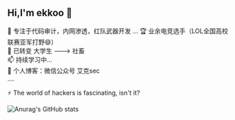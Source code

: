 ## Hi,I'm ekkoo 👋  
🌱 专注于代码审计，内网渗透，红队武器开发 ... 
🏆 业余电竞选手（LOL全国高校联赛亚军打野😄）  
🔭 已转变 大学生 ---> 社畜   
📫 持续学习中...  
💬 个人博客：微信公众号 艾克sec  
....  

⚡ The world of hackers is fascinating, isn't it?  


![Anurag's GitHub stats](https://github-readme-stats.vercel.app/api?username=ekkoo-z)
<!--
**ekkoo-z/ekkoo-z** is a ✨ _special_ ✨ repository because its `README.md` (this file) appears on your GitHub profile.

Here are some ideas to get you started:

- 🔭 I’m currently working on ...
- 🌱 I’m currently learning ...
- 👯 I’m looking to collaborate on ...
- 🤔 I’m looking for help with ...
- 💬 Ask me about ...
- 📫 How to reach me: ...
- 😄 Pronouns: ...
- ⚡ Fun fact: ...
-->

